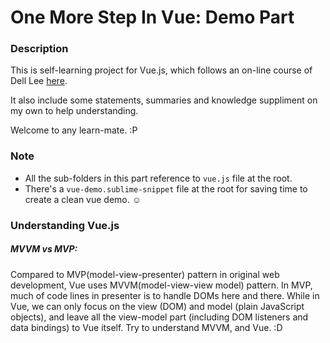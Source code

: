 # One More Step In Vue: Demo Part

### Description

This is self-learning project for Vue.js, which follows an on-line course of Dell Lee [here](https://coding.imooc.com/class/203.html).

It also include some statements, summaries and knowledge suppliment on my own to help understanding.

Welcome to any learn-mate. :P


### Note

- All the sub-folders in this part reference to `vue.js` file at the root.
- There's a `vue-demo.sublime-snippet` file at the root for saving time to create a clean vue demo. ☺️


### Understanding Vue.js

##### MVVM vs MVP:


Compared to MVP(model-view-presenter) pattern in original web development, Vue uses MVVM(model-view-view model) pattern. In MVP, much of code lines in presenter is to handle DOMs here and there. While in Vue, we can only focus on the view (DOM) and model (plain JavaScript objects), and leave all the view-model part (including DOM listeners and data bindings) to Vue itself. Try to understand MVVM, and Vue. :D